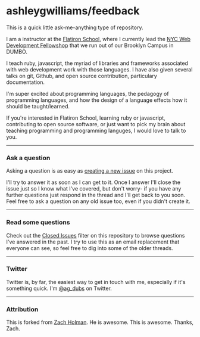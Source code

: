 # ashleygwilliams/feedback

This is a quick little ask-me-anything type of repository.

I am a instructor at the [Flatiron School](http://flatironschool.com), where I currently lead the [NYC Web Development Fellowshop](http://flatironschool.com/workforce1) that we run out of our Brooklyn Campus in DUMBO.

I teach ruby, javascript, the myriad of libraries and frameworks associated with web development work with those languages. I have also given several talks on git, Github, and open source contribution, particulary documentation.

I'm super excited about programming languages, the pedagogy of programming languages, and how the design of a language effects how it should be taught/learned.

If you're interested in Flatiron School, learning ruby or javascript, contributing to open source software, or just want to pick my brain about teaching programming and programming languges, I would love to talk to you.

---

### Ask a question

Asking a question is as easy as
[creating a new issue](https://github.com/ashleygwilliams/feedback/issues/new) on this
project.

I'll try to answer it as soon as I can get to it. Once I answer I'll close the
issue just so I know what I've covered, but don't worry- if you have any further
questions just respond in the thread and I'll get back to you soon. Feel free to
ask a question on any old issue too, even if you didn't create it.

---

### Read some questions

Check out the [Closed Issues](https://github.com/ashleygwilliams/feedback/issues?sort=created&direction=desc&state=closed&page=1)
filter on this repository to browse questions I've answered in the past. I try
to use this as an email replacement that everyone can see, so feel free to dig
into some of the older threads.

---

### Twitter

Twitter is, by far, the easiest way to get in touch with me, especially if it's something quick. I'm [@ag_dubs](https://twitter.com/ag_dubs) on
Twitter.

---

### Attribution

This is forked from [Zach Holman](http://www.github.com/holman). He is awesome. This is awesome. Thanks, Zach.